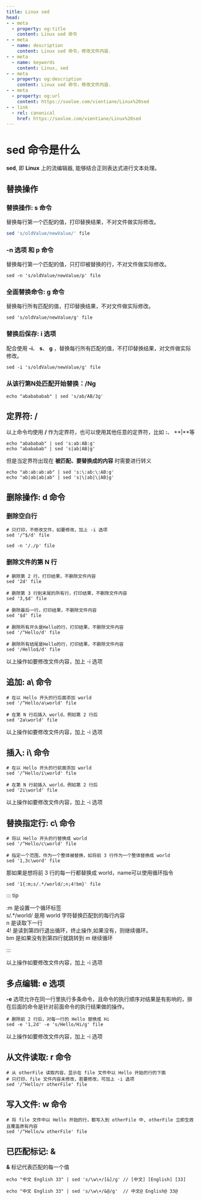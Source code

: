 ```yaml
---
title: Linux sed
head:
- - meta
  - property: og:title
    content: Linux sed 命令
- - meta
  - name: description
    content: Linux sed 命令，修改文件内容.
- - meta
  - name: keywords
    content: Linux, sed
- - meta
  - property: og:description
    content: Linux sed 命令，修改文件内容.
- - meta
  - property: og:url
    content: https://sooloe.com/vientiane/Linux%20sed
- - link
  - rel: canonical
    href: https://sooloe.com/vientiane/Linux%20sed
---
```


# sed 命令是什么

**sed**, 即 **Linux** 上的流编辑器, 能够结合正则表达式进行文本处理。

## 替换操作

### 替换操作: **s** 命令

替换每行第一个匹配的值，打印替换结果，不对文件做实际修改。

```bash
sed 's/oldValue/newValue/' file
```

### **-n** 选项 和 **p** 命令

替换每行第一个匹配的值，只打印被替换的行，不对文件做实际修改。

```shell
sed -n 's/oldValue/newValue/p' file
```

### 全面替换命令: **g** 命令

替换每行所有匹配的值，打印替换结果，不对文件做实际修改。

```shell
sed 's/oldValue/newValue/g' file
```

### 替换后保存: **i** 选项

配合使用 **-i**、 **s**、 **g** ，替换每行所有匹配的值，不打印替换结果，对文件做实际修改。

```shell
sed -i 's/oldValue/newValue/g' file
```

### 从该行第N处匹配开始替换：**/Ng**

```shell
echo "ababababab" | sed 's/ab/AB/3g'
```

## 定界符: **/**

以上命令均使用 **/** 作为定界符，也可以使用其他任意的定界符，比如 **:**、 **|**等

```shell
echo "abababab" | sed 's:ab:AB:g'
echo "abababab" | sed 's|ab|AB|g'
```

但是当定界符出现在 **被匹配、要替换成的内容** 时需要进行转义

```shell
echo "ab:ab:ab:ab" | sed 's:\:ab:\:AB:g'
echo "ab|ab|ab|ab" | sed 's|\|ab|\|AB|g'
```

## 删除操作: **d** 命令

### 删除空白行

```shell
# 只打印，不修改文件，如要修改，加上 -i 选项
sed '/^$/d' file

sed -n '/./p' file
```

### 删除文件的第 N 行

```shell
# 删除第 2 行，打印结果，不删除文件内容
sed '2d' file

# 删除第 3 行到末尾的所有行，打印结果，不删除文件内容
sed '3,$d' file

# 删除最后一行，打印结果，不删除文件内容
sed '$d' file

# 删除所有开头是Hello的行，打印结果，不删除文件内容
sed '/^Hello/d' file

# 删除所有结尾是Hello的行，打印结果，不删除文件内容
sed '/Hello$/d' file
```

以上操作如要修改文件内容，加上 -i 选项

## 追加: **a\\** 命令

```shell
# 在以 Hello 开头的行后面添加 world
sed '/^Hello/a\world' file

# 在第 N 行后插入 world，例如第 2 行后
sed '2a\world' file
```

以上操作如要修改文件内容，加上 -i 选项

## 插入: **i\\** 命令

```shell
# 在以 Hello 开头的行前面添加 world
sed '/^Hello/i\world' file

# 在第 N 行前插入 world，例如第 2 行后
sed '2i\world' file
```

以上操作如要修改文件内容，加上 -i 选项

## 替换指定行: **c\\** 命令

```shell
# 将以 Hello 开头的行替换成 world
sed '/^Hello/c\world' file

# 指定一个范围，作为一个整体被替换，如将前 3 行作为一个整体替换成 world
sed '1,3c\word' file
```

那如果是想将前 3 行的每一行都替换成 world，name可以使用循环指令

```shell
sed '1{:m;s/.*/world/;n;4!bm}' file
```

::: tip

:m  是设置一个循环标签    
s/.*/world/	是用 world 字符替换匹配到的每行内容    
n	是读取下一行    
4!	是读到第四行退出循环，终止操作,如果没有，则继续循环。    
bm	是如果没有到第四行就跳转到 m 继续循环    

:::


以上操作如要修改文件内容，加上 -i 选项

## 多点编辑: **e** 选项

**-e** 选项允许在同一行里执行多条命令，且命令的执行顺序对结果是有影响的，排在后面的命令是针对前面命令的执行结果做的操作。

```shell
# 删除前 2 行后，对每一行的 Hello 替换成 Hi
sed -e '1,2d' -e 's/Hello/Hi/g' file 
```

以上操作如要修改文件内容，加上 -i 选项

## 从文件读取: **r** 命令

```shell
# 从 otherFile 读取内容，显示在 file 文件中以 Hello 开始的行的下面
# 只打印，file 文件内容未修改，若要修改，可加上 -i 选项
sed '/^Hello/r otherFile' file
```

## 写入文件: **w** 命令

```shell
# 将 file 文件中以 Hello 开始的行，都写入到 otherFile 中, otherFile 立即生效且覆盖原有内容
sed '/^Hello/w otherFile' file
```

## 已匹配标记: **&**

**&** 标记代表匹配的每一个值

```shell
echo "中文 English 33" | sed 's/\w\+/[&]/g' // [中文] [English] [33]

echo "中文 English 33" | sed 's/\w\+/&@/g'  // 中文@ English@ 33@
```

    
